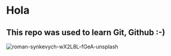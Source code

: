 # Hola
## This repo was used to learn Git, Github :-)


![roman-synkevych-wX2L8L-fGeA-unsplash](https://user-images.githubusercontent.com/113438585/225933049-0a507580-c0b7-4954-8598-c309587e6461.jpg)
